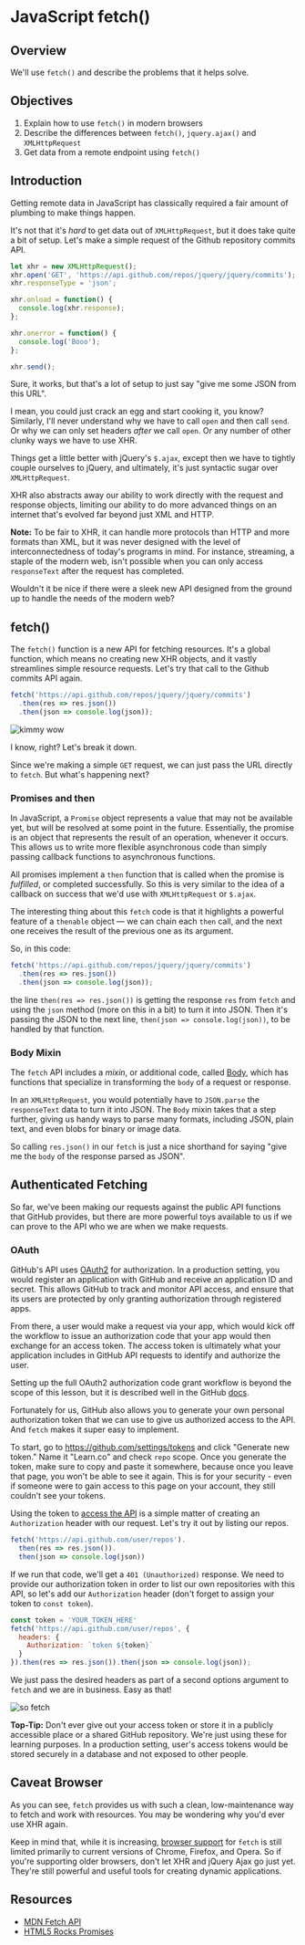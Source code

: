# JavaScript fetch()

## Overview

We'll use  `fetch()` and describe the problems that it helps solve. 

## Objectives

1. Explain how to use `fetch()` in modern browsers
2. Describe the differences between `fetch()`, `jquery.ajax()` and `XMLHttpRequest`
3. Get data from a remote endpoint using `fetch()`

## Introduction

Getting remote data in JavaScript has classically required a fair amount
of plumbing to make things happen.

It's not that it's *hard* to get data out of `XMLHttpRequest`, but it
does take quite a bit of setup. Let's make a simple request of the
Github repository commits API.

```js
let xhr = new XMLHttpRequest();
xhr.open('GET', 'https://api.github.com/repos/jquery/jquery/commits');
xhr.responseType = 'json';

xhr.onload = function() {
  console.log(xhr.response);
};

xhr.onerror = function() {
  console.log('Booo');
};

xhr.send();
```

Sure, it works, but that's a lot of setup to just say "give me some JSON
from this URL".

I mean, you could just crack an egg and start cooking it, you know?
Similarly, I'll never understand why we have to call `open` and then call
`send`. Or why we can only set headers *after* we call `open`. Or any
number of other clunky ways we have to use XHR.

Things get a little better with jQuery's `$.ajax`, except then we have to tightly
couple ourselves to jQuery, and ultimately, it's just syntactic sugar over
`XMLHttpRequest`.

XHR also abstracts away our ability to work directly with the request
and response objects, limiting our ability to do more advanced things on
an internet that's evolved far beyond just XML and HTTP.

**Note:** To be fair to XHR, it can handle more protocols than HTTP and
more formats than XML, but it was never designed with the level of
interconnectedness of today's programs in mind. For instance, streaming, a
staple of the modern web, isn't possible when you can only access
`responseText` after the request has completed.

Wouldn't it be nice if there were a sleek new API designed from the ground up to handle the needs of the modern web?

## fetch()

The `fetch()` function is a new API for fetching resources. It's a
global function, which means no creating new XHR objects, and it vastly
streamlines simple resource requests. Let's try that call to the Github
commits API again.

```js
fetch('https://api.github.com/repos/jquery/jquery/commits')
  .then(res => res.json())
  .then(json => console.log(json));
```

![kimmy wow](http://i.giphy.com/3osxYwZm9WZwnt1Zja.gif)

I know, right? Let's break it down.

Since we're making a simple `GET` request, we can just pass the URL
directly to `fetch`. But what's happening next?

### Promises and then

In JavaScript, a `Promise` object represents a value that may not be
available yet, but will be resolved at some point in the future.
Essentially, the promise is an object that represents the result of an
operation, whenever it occurs. This allows us to write more flexible
asynchronous code than simply passing callback functions to asynchronous
functions.

All promises implement a `then` function that is called when the promise
is *fulfilled*, or completed successfully. So this is very similar to
the idea of a callback on success that we'd use with `XMLHttpRequest` or
`$.ajax`.

The interesting thing about this `fetch` code is that it highlights a
powerful feature of a `thenable` object — we can chain each `then` call,
and the next one receives the result of the previous one as its
argument.

So, in this code:

```js
fetch('https://api.github.com/repos/jquery/jquery/commits')
  .then(res => res.json())
  .then(json => console.log(json));
```

the line `then(res => res.json())` is getting the response `res` from
`fetch` and using the `json` method (more on this in a bit) to turn it
into JSON. Then it's passing the JSON to the next line, `then(json =>
console.log(json))`, to be handled by that function.

### Body Mixin

The `fetch` API includes a *mixin*, or additional code, called
[Body](https://developer.mozilla.org/en-US/docs/Web/API/Fetch_API/Using_Fetch#Body), which has functions that specialize in transforming the `body` of a request or response.

In an `XMLHttpRequest`, you would potentially have to `JSON.parse` the
`responseText` data to turn it into JSON. The `Body` mixin takes that a
step further, giving us handy ways to parse many formats, including
JSON, plain text, and even blobs for binary or image data.

So calling `res.json()` in our `fetch` is just a nice shorthand for
saying "give me the `body` of the response parsed as JSON".

## Authenticated Fetching

So far, we've been making our requests against the public API functions
that GitHub provides, but there are more powerful toys available to us
if we can prove to the API who we are when we make requests.

### OAuth

GitHub's API uses [OAuth2](https://developer.github.com/v3/oauth/) for
authorization. In a production setting, you would register an
application with GitHub and receive an application ID and secret. This
allows GitHub to track and monitor API access, and ensure that its users
are protected by only granting authorization through registered apps.

From there, a user would make a request via your app, which would kick
off the workflow to issue an authorization code that your app would then
exchange for an access token. The access token is ultimately what your
application includes in GitHub API requests to identify and authorize
the user.

Setting up the full OAuth2 authorization code grant workflow is beyond
the scope of this lesson, but it is described well in the GitHub
[docs](https://developer.github.com/v3/oauth/).

Fortunately for us, GitHub also allows you to generate your own personal
authorization token that we can use to give us authorized access to the
API. And `fetch` makes it super easy to implement.

To start, go to https://github.com/settings/tokens and click "Generate
new token." Name it "Learn.co" and check `repo` scope. Once you generate
the token, make sure to copy and paste it somewhere, because once you
leave that page, you won't be able to see it again. This is for your
security - even if someone were to gain access to this page on your
account, they still couldn't see your tokens.

Using the token to [access the API](https://developer.github.com/v3/oauth/#3-use-the-access-token-to-access-the-api) is a simple matter of creating an `Authorization` header with our request. Let's try it out by listing our repos.

```js
fetch('https://api.github.com/user/repos').
  then(res => res.json()).
  then(json => console.log(json))
```

If we run that code, we'll get a `401 (Unauthorized)` response.
We need to provide our authorization token in order to list our own
repositories with this API, so let's add our `Authorization` header
(don't forget to assign your token to `const token`).

```js
const token = 'YOUR_TOKEN_HERE'
fetch('https://api.github.com/user/repos', {
  headers: {
    Authorization: `token ${token}`
  }
}).then(res => res.json()).then(json => console.log(json));
```

We just pass the desired headers as part of a second options argument to
`fetch` and we are in business. Easy as that!

![so fetch](http://i.giphy.com/SUgOYsXqmexxe.gif)

**Top-Tip:** Don't ever give out your access token or store it in a
publicly accessible place or a shared GitHub repository. We're just using these for learning purposes. In a production setting, user's access tokens would be stored securely in a database and not exposed to other people.

## Caveat Browser

As you can see, `fetch` provides us with such a clean, low-maintenance
way to fetch and work with resources. You may be wondering why you'd
ever use XHR again.

Keep in mind that, while it is increasing, [browser support](http://caniuse.com/#feat=fetch) for `fetch` is still limited primarily to current versions of Chrome, Firefox, and Opera. So if you're supporting older browsers, don't let XHR and jQuery Ajax go just yet. They're still powerful and useful tools for creating dynamic applications.

## Resources

- [MDN Fetch API](https://developer.mozilla.org/en-US/docs/Web/API/Fetch_API)
- [HTML5 Rocks Promises](http://www.html5rocks.com/en/tutorials/es6/promises/)

